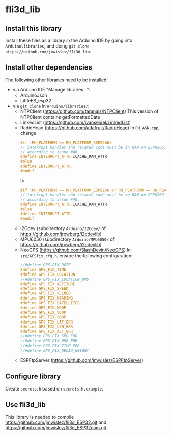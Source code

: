 # fli3d_lib

## Install this library
Install these files as a library in the Arduino IDE by going into ```Arduino\libraries```, and doing ```git clone https://github.com/jmwislez/fli3d_lib```.

## Install other dependencies

The following other libraries need to be installed:

- via Arduino IDE "Manage libraries...":
  - ArduinoJson
  - LittleFS_esp32
- via ```git clone``` in ```Arduino/libraries/```:
  - NTPClient (https://github.com/taranais/NTPClient)
    This version of NTPClient contains getFormattedDate
  - LinkedList (https://github.com/ivanseidel/LinkedList)
  - RadioHead (https://github.com/adafruit/RadioHead)
    In ```RH_ASK.cpp```, change
    ```c++
    #if (RH_PLATFORM == RH_PLATFORM_ESP8266)
    // interrupt handler and related code must be in RAM on ESP8266,
    // according to issue #46.
    #define INTERRUPT_ATTR ICACHE_RAM_ATTR
    #else
    #define INTERRUPT_ATTR
    #endif
    ```
    to 
    ```c++
    #if (RH_PLATFORM == RH_PLATFORM_ESP8266 or RH_PLATFORM == RH_PLATFORM_ESP32)
    // interrupt handler and related code must be in RAM on ESP8266 or ESP32, 
    // according to issue #46.
    #define INTERRUPT_ATTR ICACHE_RAM_ATTR
    #else
    #define INTERRUPT_ATTR
    #endif
    ```
  - I2Cdev (subdirectory ```Arduino/I2Cdev/``` of https://github.com/jrowberg/i2cdevlib)
  - MPU6050 (subdirectory ```Arduino/MPU6050/``` of https://github.com/jrowberg/i2cdevlib)
  - NeoGPS (https://github.com/SlashDevin/NeoGPS)
    In ```src/GPSfix_cfg.h```, ensure the following configuration:
    ```c++
    //#define GPS_FIX_DATE
    #define GPS_FIX_TIME
    #define GPS_FIX_LOCATION
    //#define GPS_FIX_LOCATION_DMS
    #define GPS_FIX_ALTITUDE
    #define GPS_FIX_SPEED
    #define GPS_FIX_VELNED
    #define GPS_FIX_HEADING
    #define GPS_FIX_SATELLITES
    #define GPS_FIX_HDOP
    #define GPS_FIX_VDOP
    #define GPS_FIX_PDOP
    #define GPS_FIX_LAT_ERR
    #define GPS_FIX_LON_ERR
    #define GPS_FIX_ALT_ERR
    //#define GPS_FIX_SPD_ERR
    //#define GPS_FIX_HDG_ERR
    //#define GPS_FIX_TIME_ERR
    //#define GPS_FIX_GEOID_HEIGHT
    ```
  - ESPFtpServer (https://github.com/jmwislez/ESPFtpServer)
  
## Configure library

Create ```secrets.h``` based on ```secrets.h.example```.

## Use fli3d_lib

This library is needed to compile https://github.com/jmwislez/fli3d_ESP32.git and https://github.com/jmwislez/fli3d_ESP32cam.git.
